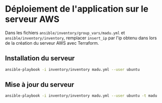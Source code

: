 # Déploiement de l'application sur le serveur AWS



Dans les fichiers `ansible/inventory/group_vars/madu.yml` et `ansible/inventory/inventory`, remplacer `insert_ip` par l'ip obtenu dans lors de la création du serveur AWS avec Terraform.

## Installation du serveur

```sh
ansible-playbook -i inventory/inventory madu.yml --user ubuntu
```


## Mise à jour du serveur

```sh
ansible-playbook -i inventory/inventory madu.yml --user ubuntu -t madu
```